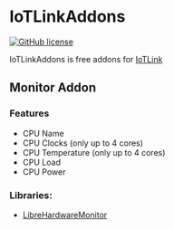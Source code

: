 # IoTLinkAddons
[![GitHub license](https://img.shields.io/github/license/DragonNP/IoTLinkAddons)](https://github.com/DragonNP/IoTLinkAddons/blob/master/LICENSE)

IoTLinkAddons is free addons for [IoTLink](https://iotlink.gitlab.io/)

## Monitor Addon
### Features
 - CPU Name
 - CPU Clocks (only up to 4 cores)
 - CPU Temperature (only up to 4 cores)
 - CPU Load
 - CPU Power

### Libraries:
 - [LibreHardwareMonitor](https://github.com/LibreHardwareMonitor/LibreHardwareMonitor)

